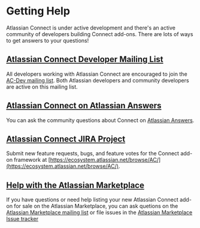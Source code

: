 # Getting Help

Atlassian Connect is under active development and there's an active community of developers building Connect add-ons. There are lots of ways to get answers to your questions!

## [Atlassian Connect Developer Mailing List](https://groups.google.com/forum/#!forum/atlassian-connect-dev)

All developers working with Atlassian Connect are encouraged to join the [AC-Dev mailing list](https://groups.google.com/forum/#!forum/atlassian-connect-dev). Both Atlassian developers and community developers are active on this mailing list.


## [Atlassian Connect on Atlassian Answers](https://answers.atlassian.com/tags/atlassian-connect)

You can ask the community questions about Connect on [Atlassian Answers](https://answers.atlassian.com/tags/atlassian-connect).


## [Atlassian Connect JIRA Project](https://ecosystem.atlassian.net/browse/AC/)

Submit new feature requests, bugs, and feature votes for the Connect add-on framework at [https://ecosystem.atlassian.net/browse/AC/](https://ecosystem.atlassian.net/browse/AC/).


## [Help with the Atlassian Marketplace](https://marketplace.atlassian.com/)

If you have questions or need help listing your new Atlassian Connect add-on for sale on the Atlassian Marketplace, you
can ask quetions on the [Atlassian Marketplace mailing list](https://groups.google.com/forum/#!forum/atlassian-marketplace)
or file issues in the [Atlassian Marketplace Issue tracker](https://ecosystem.atlassian.net/browse/AMKT/)


